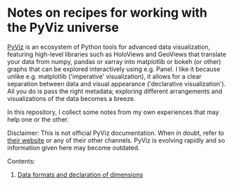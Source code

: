# Notes on recipes for working with the PyViz universe

[PyViz](http://pyviz.org) is an ecosystem of Python tools for advanced data visualization, featuring high-level libraries such as HoloViews and GeoViews that translate your data from numpy, pandas or xarray into matplotlib or bokeh (or other) graphs that can be explored interactively using e.g. Panel. I like it because unlike e.g. matplotlib ('imperative' visualization), it allows for a clear separation between data and visual appearance ('declarative visualization'). All you do is pass the right metadata; exploring different arrangements and visualizations of the data becomes a breeze.

In this repository, I collect some notes from my own experiences that may help one or the other.

Disclaimer: This is not official PyViz documentation. When in doubt, refer to [their website](http://pyviz.org) or any of their other channels. PyViz is evolving rapidly and so information given here may become outdated.

Contents:

1. [Data formats and declaration of dimensions](https://nbviewer.jupyter.org/github/poplarShift/pyviz-recipes/blob/master/notebooks/data_formats.ipynb)
